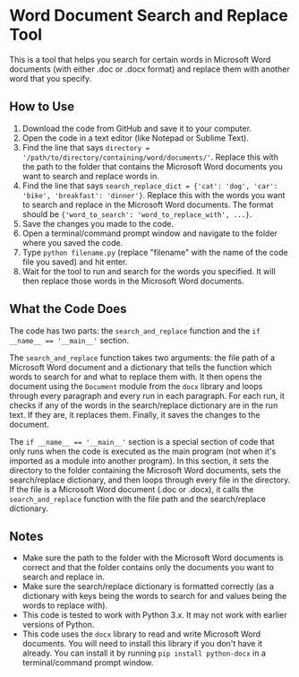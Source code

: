 
# Word Document Search and Replace Tool

This is a tool that helps you search for certain words in Microsoft Word documents (with either .doc or .docx format) and replace them with another word that you specify.

## How to Use

1.  Download the code from GitHub and save it to your computer.
2.  Open the code in a text editor (like Notepad or Sublime Text).
3.  Find the line that says `directory = '/path/to/directory/containing/word/documents/'`. Replace this with the path to the folder that contains the Microsoft Word documents you want to search and replace words in.
4.  Find the line that says `search_replace_dict = {'cat': 'dog', 'car': 'bike', 'breakfast': 'dinner'}`. Replace this with the words you want to search and replace in the Microsoft Word documents. The format should be `{'word_to_search': 'word_to_replace_with', ...}`.
5.  Save the changes you made to the code.
6.  Open a terminal/command prompt window and navigate to the folder where you saved the code.
7.  Type `python filename.py` (replace "filename" with the name of the code file you saved) and hit enter.
8.  Wait for the tool to run and search for the words you specified. It will then replace those words in the Microsoft Word documents.

## What the Code Does

The code has two parts: the `search_and_replace` function and the `if __name__ == '__main__'` section.

The `search_and_replace` function takes two arguments: the file path of a Microsoft Word document and a dictionary that tells the function which words to search for and what to replace them with. It then opens the document using the `Document` module from the `docx` library and loops through every paragraph and every run in each paragraph. For each run, it checks if any of the words in the search/replace dictionary are in the run text. If they are, it replaces them. Finally, it saves the changes to the document.

The `if __name__ == '__main__'` section is a special section of code that only runs when the code is executed as the main program (not when it's imported as a module into another program). In this section, it sets the directory to the folder containing the Microsoft Word documents, sets the search/replace dictionary, and then loops through every file in the directory. If the file is a Microsoft Word document (.doc or .docx), it calls the `search_and_replace` function with the file path and the search/replace dictionary.

## Notes

-   Make sure the path to the folder with the Microsoft Word documents is correct and that the folder contains only the documents you want to search and replace in.
-   Make sure the search/replace dictionary is formatted correctly (as a dictionary with keys being the words to search for and values being the words to replace with).
-   This code is tested to work with Python 3.x. It may not work with earlier versions of Python.
-   This code uses the `docx` library to read and write Microsoft Word documents. You will need to install this library if you don't have it already. You can install it by running `pip install python-docx` in a terminal/command prompt window.

